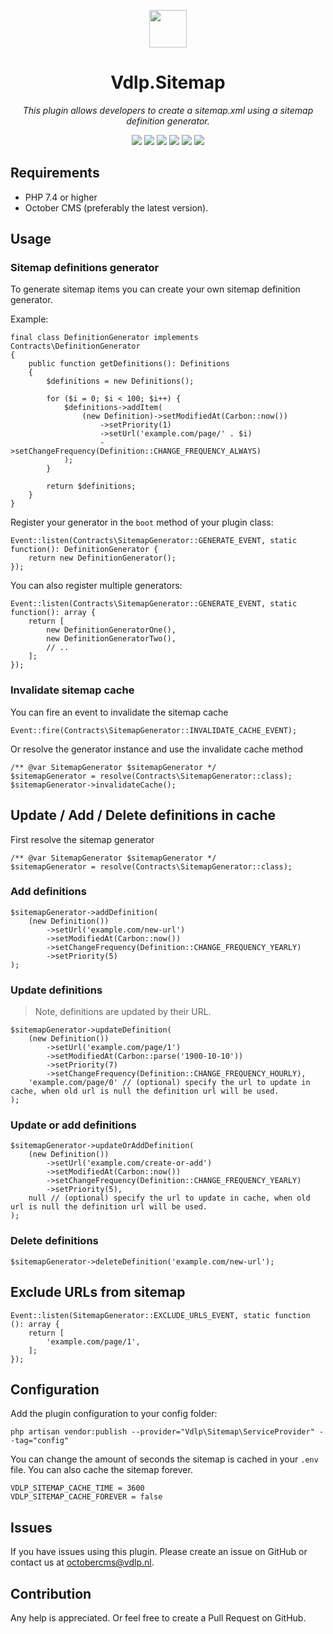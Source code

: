 <p align="center">
	<img height="60px" width="60px" src="https://plugins.vdlp.nl/octobercms/icons/Vdlp.Sitemap.svg">
	<h1 align="center">Vdlp.Sitemap</h1>
</p>

<p align="center">
	<em>This plugin allows developers to create a sitemap.xml using a sitemap definition generator.</em>
</p>

<p align="center">
	<img src="https://badgen.net/packagist/php/vdlp/oc-sitemap-plugin">
	<img src="https://badgen.net/packagist/license/vdlp/oc-sitemap-plugin">
	<img src="https://badgen.net/packagist/v/vdlp/oc-sitemap-plugin/latest">
	<img src="https://badgen.net/badge/cms/October%20CMS">
	<img src="https://badgen.net/badge/type/plugin">
	<img src="https://plugins.vdlp.nl/octobercms/badge/installations.php?plugin=vdlp-sitemap">
</p>

## Requirements

- PHP 7.4 or higher
- October CMS (preferably the latest version).

## Usage

### Sitemap definitions generator

To generate sitemap items you can create your own sitemap definition generator.

Example:

```
final class DefinitionGenerator implements Contracts\DefinitionGenerator
{
    public function getDefinitions(): Definitions
    {
        $definitions = new Definitions();

        for ($i = 0; $i < 100; $i++) {
            $definitions->addItem(
                (new Definition)->setModifiedAt(Carbon::now())
                    ->setPriority(1)
                    ->setUrl('example.com/page/' . $i)
                    ->setChangeFrequency(Definition::CHANGE_FREQUENCY_ALWAYS)
            );
        }

        return $definitions;
    }
}
```

Register your generator in the `boot` method of your plugin class:

```
Event::listen(Contracts\SitemapGenerator::GENERATE_EVENT, static function(): DefinitionGenerator {
    return new DefinitionGenerator();
});
```

You can also register multiple generators:

```
Event::listen(Contracts\SitemapGenerator::GENERATE_EVENT, static function(): array {
    return [
        new DefinitionGeneratorOne(), 
        new DefinitionGeneratorTwo(),
        // ..
    ];
});
```

### Invalidate sitemap cache

You can fire an event to invalidate the sitemap cache

```
Event::fire(Contracts\SitemapGenerator::INVALIDATE_CACHE_EVENT);
```

Or resolve the generator instance and use the invalidate cache method

```
/** @var SitemapGenerator $sitemapGenerator */
$sitemapGenerator = resolve(Contracts\SitemapGenerator::class);
$sitemapGenerator->invalidateCache();
```

## Update / Add / Delete definitions in cache

First resolve the sitemap generator

```
/** @var SitemapGenerator $sitemapGenerator */
$sitemapGenerator = resolve(Contracts\SitemapGenerator::class);
```

### Add definitions

```
$sitemapGenerator->addDefinition(
    (new Definition())
        ->setUrl('example.com/new-url')
        ->setModifiedAt(Carbon::now())
        ->setChangeFrequency(Definition::CHANGE_FREQUENCY_YEARLY)
        ->setPriority(5)
);
```

### Update definitions

> Note, definitions are updated by their URL.

```
$sitemapGenerator->updateDefinition(
    (new Definition())
        ->setUrl('example.com/page/1')
        ->setModifiedAt(Carbon::parse('1900-10-10'))
        ->setPriority(7)
        ->setChangeFrequency(Definition::CHANGE_FREQUENCY_HOURLY),
    'example.com/page/0' // (optional) specify the url to update in cache, when old url is null the definition url will be used.
);
```

### Update or add definitions

```
$sitemapGenerator->updateOrAddDefinition(
    (new Definition())
        ->setUrl('example.com/create-or-add')
        ->setModifiedAt(Carbon::now())
        ->setChangeFrequency(Definition::CHANGE_FREQUENCY_YEARLY)
        ->setPriority(5),
    null // (optional) specify the url to update in cache, when old url is null the definition url will be used.
);
```

### Delete definitions

```
$sitemapGenerator->deleteDefinition('example.com/new-url');
```

## Exclude URLs from sitemap

```
Event::listen(SitemapGenerator::EXCLUDE_URLS_EVENT, static function (): array {
    return [
        'example.com/page/1',
    ];
});
```

## Configuration

Add the plugin configuration to your config folder:

```
php artisan vendor:publish --provider="Vdlp\Sitemap\ServiceProvider" --tag="config"
```

You can change the amount of seconds the sitemap is cached in your `.env` file.
You can also cache the sitemap forever.

 ```
VDLP_SITEMAP_CACHE_TIME = 3600
VDLP_SITEMAP_CACHE_FOREVER = false
```

## Issues

If you have issues using this plugin. Please create an issue on GitHub or contact us at [octobercms@vdlp.nl]().

## Contribution

Any help is appreciated. Or feel free to create a Pull Request on GitHub.
